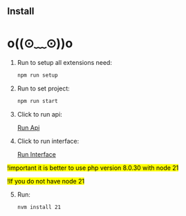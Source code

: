 ## Install

# o((⊙﹏⊙))o


1. Run to setup all extensions need:
   ```bash
   npm run setup

2. Run to set project:
   ```bash
   npm run start

3. Click to run api:
   
   [Run Api](http://localhost:3000/api.php)

4. Click to run interface:

   [Run Interface](http://localhost:777/index.html)

<mark>!important it is better to use php version 8.0.30 with node 21</mark>

<mark>!If you do not have node 21</mark>

5. Run:
   ```bash
   nvm install 21

